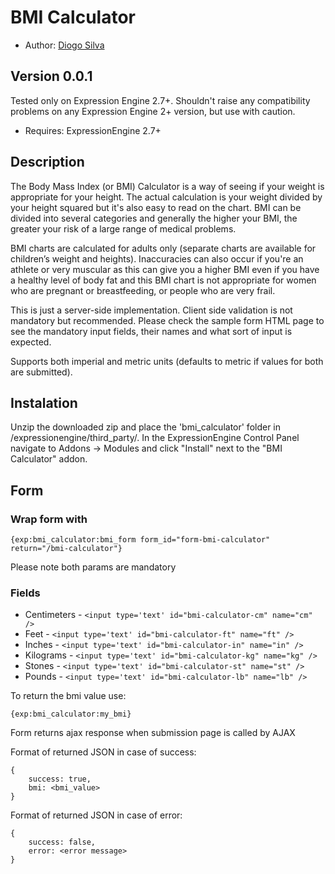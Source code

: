 # BMI Calculator

* Author: [Diogo Silva](https://github.com/diogomiguel)

## Version 0.0.1

Tested only on Expression Engine 2.7+. Shouldn't raise any compatibility problems on any Expression Engine 2+ version, but use with caution.

* Requires: ExpressionEngine 2.7+

## Description

The Body Mass Index (or BMI) Calculator is a way of seeing if your weight is appropriate for your height. The actual calculation is your weight divided by your height squared but it's also easy to read on the chart. BMI can be divided into several categories and generally the higher your BMI, the greater your risk of a large range of medical problems.

BMI charts are calculated for adults only (separate charts are available for children’s weight and heights). Inaccuracies can also occur if you're an athlete or very muscular as this can give you a higher BMI even if you have a healthy level of body fat and this BMI chart is not appropriate for women who are pregnant or breastfeeding, or people who are very frail.

This is just a server-side implementation. Client side validation is not mandatory but recommended.
Please check the sample form HTML page to see the mandatory input fields, their names and what sort of input is expected. 

Supports both imperial and metric units (defaults to metric if values for both are submitted).

## Instalation

Unzip the downloaded zip and place the 'bmi_calculator' folder in /expressionengine/third_party/. In the ExpressionEngine Control Panel navigate to Addons -> Modules and click "Install" next to the "BMI Calculator" addon.

## Form

### Wrap form with

	{exp:bmi_calculator:bmi_form form_id="form-bmi-calculator" return="/bmi-calculator"}

Please note both params are mandatory

### Fields

* Centimeters - `<input type='text' id="bmi-calculator-cm" name="cm" />`
* Feet - `<input type='text' id="bmi-calculator-ft" name="ft" />`
* Inches - `<input type='text' id="bmi-calculator-in" name="in" />`
* Kilograms - `<input type='text' id="bmi-calculator-kg" name="kg" />`
* Stones - `<input type='text' id="bmi-calculator-st" name="st" />`
* Pounds - `<input type='text' id="bmi-calculator-lb" name="lb" />`

To return the bmi value use:

	{exp:bmi_calculator:my_bmi}

Form returns ajax response when submission page is called by AJAX

Format of returned JSON in case of success:

	{
		success: true,
		bmi: <bmi_value>
	} 

Format of returned JSON in case of error:
	
	{
		success: false,
		error: <error message>
	}